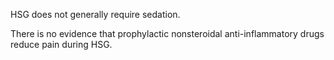 HSG does not generally require sedation.

There is no evidence that prophylactic nonsteroidal anti-inflammatory drugs reduce pain during HSG.